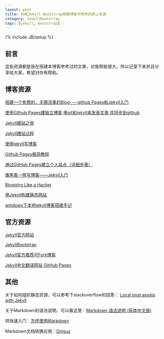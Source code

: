 ```yaml
---
layout: post
title: 利用Jekyll Bootstrap搭建博客可参考的网上资源
category: JekyllBootstrap
tags: [jekyll, bootstrap]
---
```

{% include JB/setup %}

## 前言

这些资源都是我在搭建本博客参考过的文章，对我帮助很大，所以记录下来并且分享给大家，希望对你有帮助。


## 博客资源

[搭建一个免费的，无限流量的Blog----github Pages和Jekyll入门](http://www.ruanyifeng.com/blog/2012/08/blogging_with_jekyll.html)

[使用Github Pages建独立博客](http://beiyuu.com/github-pages/)
[用git和jekyll来发表文章,并同步到github](http://liufeiyu.cn/github/2012/12/04/how-to-use-git-to-post-articles.html)

[Jekyll建站之旅](http://calefy.org/2012/03/03/my-process-of-building-jekyll-blog.html)

[Jekyll建站过程](http://thinkinside.tk/2013/05/27/jekyll_mysite.html)

[使用jekyll写博客](http://brucebot.com/2012/03/blog_with_jekyll_and_markdown/)

[Github Pages极简教程](http://yanping.me/cn/blog/2012/03/18/github-pages-step-by-step/)

[通过GitHub Pages建立个人站点（详细步骤）](http://www.cnblogs.com/purediy/archive/2013/03/07/2948892.html)

[像黑客一样写博客——Jekyll入门](http://www.soimort.org/posts/101/)

[Blogging Like a Hacker](http://tom.preston-werner.com/2008/11/17/blogging-like-a-hacker.html)

[用Jekyll构建静态网站](http://yanping.me/cn/blog/2011/12/15/building-static-sites-with-jekyll/)

[windows下本地jekyll博客搭建手记](http://blog.jsfor.com/skill/2013/09/07/jekyll-local-structures-notes/)


## 官方资源

[Jekyll官方网站](http://jekyllrb.com/)

[JekyllBootstrap](http://jekyllbootstrap.com/)

[Jekyll官方推荐可Fork博客](https://github.com/jekyll/jekyll/wiki/Sites)

[Jekyll中文翻译网站](http://jekyllcn.com/)
[GitHub Pages](http://pages.github.com/)
[]()



## 其他

关于如何组织静态资源，可以参考下stackoverflow的回答： [Local post assets with Jekyll](http://stackoverflow.com/questions/10363812/local-post-assets-with-jekyll)

关于Markdown的语法说明，可以看这里：[Markdown 语法说明 (简体中文版)](http://wowubuntu.com/markdown/)

供快速入门：[怎样使用Markdown](http://www.ituring.com.cn/article/23)

Markdown文档转换应用：[Dingus](http://daringfireball.net/projects/markdown/dingus)